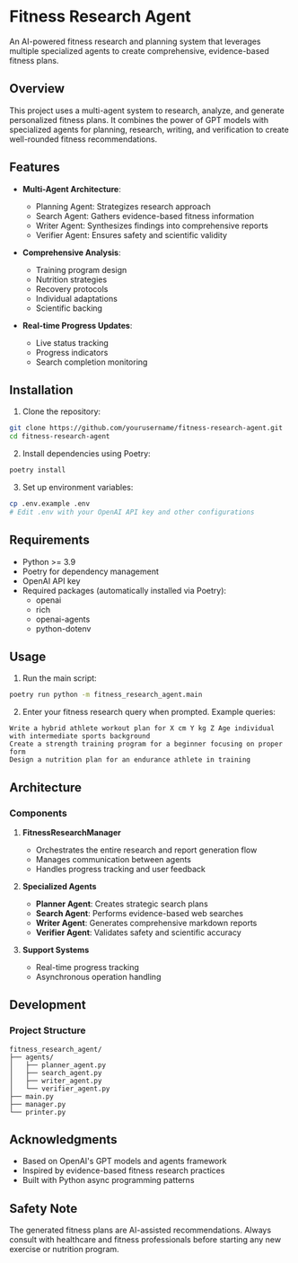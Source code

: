 # Fitness Research Agent

An AI-powered fitness research and planning system that leverages multiple specialized agents to create comprehensive, evidence-based fitness plans.

## Overview

This project uses a multi-agent system to research, analyze, and generate personalized fitness plans. It combines the power of GPT models with specialized agents for planning, research, writing, and verification to create well-rounded fitness recommendations.

## Features

- **Multi-Agent Architecture**:

  - Planning Agent: Strategizes research approach
  - Search Agent: Gathers evidence-based fitness information
  - Writer Agent: Synthesizes findings into comprehensive reports
  - Verifier Agent: Ensures safety and scientific validity

- **Comprehensive Analysis**:

  - Training program design
  - Nutrition strategies
  - Recovery protocols
  - Individual adaptations
  - Scientific backing

- **Real-time Progress Updates**:
  - Live status tracking
  - Progress indicators
  - Search completion monitoring

## Installation

1. Clone the repository:

```bash
git clone https://github.com/yourusername/fitness-research-agent.git
cd fitness-research-agent
```

2. Install dependencies using Poetry:

```bash
poetry install
```

3. Set up environment variables:

```bash
cp .env.example .env
# Edit .env with your OpenAI API key and other configurations
```

## Requirements

- Python >= 3.9
- Poetry for dependency management
- OpenAI API key
- Required packages (automatically installed via Poetry):
  - openai
  - rich
  - openai-agents
  - python-dotenv

## Usage

1. Run the main script:

```bash
poetry run python -m fitness_research_agent.main
```

2. Enter your fitness research query when prompted. Example queries:

```
Write a hybrid athlete workout plan for X cm Y kg Z Age individual with intermediate sports background
Create a strength training program for a beginner focusing on proper form
Design a nutrition plan for an endurance athlete in training
```

## Architecture

### Components

1. **FitnessResearchManager**

   - Orchestrates the entire research and report generation flow
   - Manages communication between agents
   - Handles progress tracking and user feedback

2. **Specialized Agents**

   - **Planner Agent**: Creates strategic search plans
   - **Search Agent**: Performs evidence-based web searches
   - **Writer Agent**: Generates comprehensive markdown reports
   - **Verifier Agent**: Validates safety and scientific accuracy

3. **Support Systems**
   - Real-time progress tracking
   - Asynchronous operation handling

## Development

### Project Structure

```
fitness_research_agent/
├── agents/
│   ├── planner_agent.py
│   ├── search_agent.py
│   ├── writer_agent.py
│   └── verifier_agent.py
├── main.py
├── manager.py
└── printer.py
```

## Acknowledgments

- Based on OpenAI's GPT models and agents framework
- Inspired by evidence-based fitness research practices
- Built with Python async programming patterns

## Safety Note

The generated fitness plans are AI-assisted recommendations. Always consult with healthcare and fitness professionals before starting any new exercise or nutrition program.
